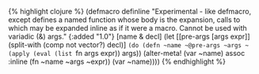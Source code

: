 {% highlight clojure %}
(defmacro definline
  "Experimental - like defmacro, except defines a named function whose
  body is the expansion, calls to which may be expanded inline as if
  it were a macro. Cannot be used with variadic (&) args."
  {:added "1.0"}
  [name & decl]
  (let [[pre-args [args expr]] (split-with (comp not vector?) decl)]
    `(do
       (defn ~name ~@pre-args ~args ~(apply (eval (list `fn args expr)) args))
       (alter-meta! (var ~name) assoc :inline (fn ~name ~args ~expr))
       (var ~name))))
{% endhighlight %}
